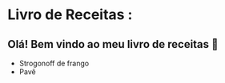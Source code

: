 # Livro de Receitas :



## Olá! Bem vindo ao meu livro de receitas :wave:

- Strogonoff de frango
- Pavê



